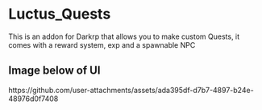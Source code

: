 <h1>Luctus_Quests</h1>
<body>This is an addon for Darkrp that allows you to make custom Quests, it comes with a reward system, exp and a spawnable NPC</body>
<h2>Image below of UI</h2>
https://github.com/user-attachments/assets/ada395df-d7b7-4897-b24e-48976d0f7408

